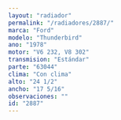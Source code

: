 ```yaml
---
layout: "radiador"
permalink: "/radiadores/2887/"
marca: "Ford"
modelo: "Thunderbird"
ano: "1978"
motor: "V6 232, V8 302"
transmision: "Estándar"
parte: "63044"
clima: "Con clima"
alto: "24 1/2"
ancho: "17 5/16"
observaciones: ""
id: "2887"
---
```


